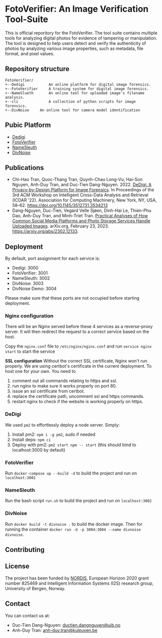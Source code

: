 # FotoVerifier: An Image Verification Tool-Suite
This is official reporitory for the FotoVerifier. The tool suite contains multiple tools for analyzing digital photos for evidence of tampering or manipulation. The tool is designed to help users detect and verify the authenticity of photos by analyzing various image properties, such as metadata, file format, and pixel values.

## Repository structure
```
FotoVerifier/
+--Dedigi		    An online platform for digital image forensics.     
+--FotoVerifier 	A training system for digital image forensics.       
+--NameSlueth		An online tool for uploaded image's filename analysis.	
+--cli        		A collection of python scripts for image forensics.
+--DivNoise     An online tool for camera model identification
```

## Pubic Platform
* [Dedigi](https://dedigi.fotoverifier.eu/)
* [FotoVerifier](https://www.fotoverifier.eu/)
* [NameSleuth](https://namesleuth.fotoverifier.eu/)
* [DivNoise](https://divnoise.fotoverifier.eu/)

## Publications
* Chi-Hao Tran, Quoc-Thang Tran, Quynh-Chau Long-Vu, Hai-Son Nguyen, Anh-Duy Tran, and Duc-Tien Dang-Nguyen. 2022. [DeDigi: A Privacy-by-Design Platform for Image Forensics](https://dl.acm.org/doi/10.1145/3512731.3534213). In Proceedings of the 3rd ACM Workshop on Intelligent Cross-Data Analysis and Retrieval (ICDAR '22). Association for Computing Machinery, New York, NY, USA, 58–62. https://doi.org/10.1145/3512731.3534213
* Dang-Nguyen, Duc-Tien, Vegard Velle Sjøen, Dinh-Hai Le, Thien-Phu Dao, Anh-Duy Tran, and Minh-Triet Tran. [Practical Analyses of How Common Social Media Platforms and Photo Storage Services Handle Uploaded Images](https://arxiv.org/abs/2302.12133). arXiv.org, February 23, 2023. https://arxiv.org/abs/2302.12133. 

## Deployment
By default, port assignment for each service is:
- Dedigi: 3000
- FotoVerifier: 3001
- NameSleuth: 3002
- DivNoise: 3003
- DivNoise Demo: 3004

Please make sure that these ports are not occupied before starting deployment.

### Nginx configuration
There will be an Nginx served before these 4 services as a reverse-proxy server. It will then redirect the request to a correct service based on the host.

Copy the `nginx.conf` file to `/etc/nginx/nginx.conf` and run `service nginx start` to start the service

**SSL configuration**
Without the correct SSL certificate, Nginx won't run properly. We are using certbot's certificate in the current deployment. To host one for your own. You need to 
1. comment out all commands relating to https and ssl. 
2. run nginx to make sure it works properly on port 80. 
3. issue an ssl certificate from certbot.
4. replace the certificate path, uncomment ssl and https commands.
5. restart nginx to check if the website is working properly on https.

### DeDigi
We used `pm2` to effortlessly deploy a node server. Simply:
1. Install pm2: `npm i -g pm2`, sudo if needed
2. Install deps: `npm ci`
3. Deploy with pm2: `pm2 start npm -- start` (this should bind to localhost:3000 by default)

### FotoVerifier
Run `docker-compose up --build -d` to build the project and run on `localhost:3001`

### NameSleuth
Run the bash script `run.sh` to build the project and run on `localhost:3002`

### DivNoise
Run `docker build -t divnoise .` to build the docker image. Then for running the container `docker run -d -p 3004:3004 --name divnoise divnoise`.

## Contributing

## License
The project has been funded by [NORDIS](https://nordishub.eu/), European Horizon 2020 grant number 825469 and
Intelligent Information Systems (I2S) research group, University of Bergen, Norway.

## Contact
You can contact us at:
* Duc-Tien Dang-Nguyen: [ductien.dangnguyen@uib.no](ductien.dangnguyen@uib.no)
* Anh-Duy Tran: [anh-duy.tran@kuleuven.be](anh-duy.tran@kuleuven.be)
